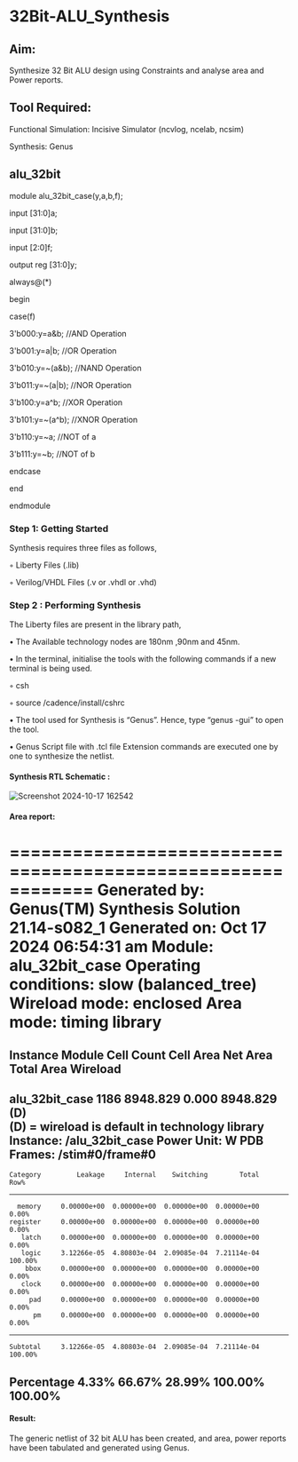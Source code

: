 # 32Bit-ALU_Synthesis

## Aim:

Synthesize 32 Bit ALU design using Constraints and analyse area and Power reports.

## Tool Required:

Functional Simulation: Incisive Simulator (ncvlog, ncelab, ncsim)

Synthesis: Genus

## alu_32bit

module alu_32bit_case(y,a,b,f);

input [31:0]a;

input [31:0]b;

input [2:0]f;

output reg [31:0]y;

always@(*)

begin

case(f)

3'b000:y=a&b; //AND Operation

3'b001:y=a|b; //OR Operation

3'b010:y=~(a&b); //NAND Operation

3'b011:y=~(a|b); //NOR Operation

3'b100:y=a^b; //XOR Operation

3'b101:y=~(a^b); //XNOR Operation

3'b110:y=~a; //NOT of a

3'b111:y=~b; //NOT of b

endcase

end

endmodule


### Step 1: Getting Started

Synthesis requires three files as follows,

◦ Liberty Files (.lib)

◦ Verilog/VHDL Files (.v or .vhdl or .vhd)

### Step 2 : Performing Synthesis

The Liberty files are present in the library path,

• The Available technology nodes are 180nm ,90nm and 45nm.

• In the terminal, initialise the tools with the following commands if a new terminal is being
used.

◦ csh

◦ source /cadence/install/cshrc

• The tool used for Synthesis is “Genus”. Hence, type “genus -gui” to open the tool.

• Genus Script file with .tcl file Extension commands are executed one by one to synthesize the netlist.

#### Synthesis RTL Schematic :
![Screenshot 2024-10-17 162542](https://github.com/user-attachments/assets/8d9d4978-6797-4649-a766-e66557b5f14d)
#### Area report:
============================================================
  Generated by:           Genus(TM) Synthesis Solution 21.14-s082_1
  Generated on:           Oct 17 2024  06:54:31 am
  Module:                 alu_32bit_case
  Operating conditions:   slow (balanced_tree)
  Wireload mode:          enclosed
  Area mode:              timing library
============================================================

   Instance    Module  Cell Count  Cell Area  Net Area   Total Area   Wireload  
--------------------------------------------------------------------------------
alu_32bit_case               1186   8948.829     0.000     8948.829 <none> (D)  
  (D) = wireload is default in technology library
Instance: /alu_32bit_case
Power Unit: W
PDB Frames: /stim#0/frame#0
  -------------------------------------------------------------------------
    Category         Leakage     Internal    Switching        Total    Row%
  -------------------------------------------------------------------------
      memory     0.00000e+00  0.00000e+00  0.00000e+00  0.00000e+00   0.00%
    register     0.00000e+00  0.00000e+00  0.00000e+00  0.00000e+00   0.00%
       latch     0.00000e+00  0.00000e+00  0.00000e+00  0.00000e+00   0.00%
       logic     3.12266e-05  4.80803e-04  2.09085e-04  7.21114e-04 100.00%
        bbox     0.00000e+00  0.00000e+00  0.00000e+00  0.00000e+00   0.00%
       clock     0.00000e+00  0.00000e+00  0.00000e+00  0.00000e+00   0.00%
         pad     0.00000e+00  0.00000e+00  0.00000e+00  0.00000e+00   0.00%
          pm     0.00000e+00  0.00000e+00  0.00000e+00  0.00000e+00   0.00%
  -------------------------------------------------------------------------
    Subtotal     3.12266e-05  4.80803e-04  2.09085e-04  7.21114e-04 100.00%
  Percentage           4.33%       66.67%       28.99%      100.00% 100.00%
  -------------------------------------------------------------------------
#### Result: 

The generic netlist of 32 bit ALU  has been created, and area, power reports have been tabulated and generated using Genus.
